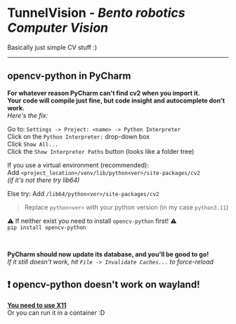 # TunnelVision *- Bento robotics Computer Vision*

Basically just simple CV stuff :)

---

## opencv-python in PyCharm

**For whatever reason PyCharm can't find cv2 when you import it.  
Your code will compile just fine, but code insight and autocomplete don't work.**  
*Here's the fix:*

Go to: `Settings -> Project: <name> -> Python Interpreter`  
Click on the `Python Interpreter:` drop-down box  
Click `Show All...`  
Click the `Show Interpreter Paths` button (looks like a folder tree)  

If you use a virtual environment (recommended):   
Add `<project_location>/venv/lib/python<ver>/site-packages/cv2`  
*(if it's not there try lib64)*

Else try:
Add `/lib64/python<ver>/site-packages/cv2`

> Replace `python<ver>` with your python version (in my case `python3.11`)

:warning: If neither exist you need to install `opencv-python` first! :warning:  
`pip install opencv-python`

<br>

**PyCharm should now update its database, and you'll be good to go!**  
*If it still doesn't work, hit `File -> Invalidate Caches...` to force-reload*

## :exclamation: opencv-python doesn't work on wayland!

[**You need to use X11**](https://githu.com/opencv/opencv-python/issues/729)  
Or you can run it in a container :D